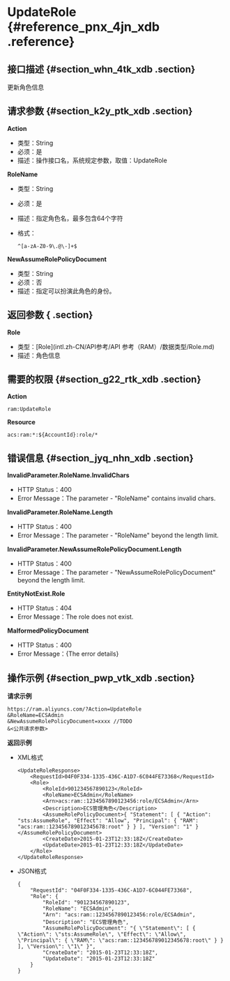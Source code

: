 # UpdateRole {#reference_pnx_4jn_xdb .reference}

## 接口描述 {#section_whn_4tk_xdb .section}

更新角色信息

## 请求参数 {#section_k2y_ptk_xdb .section}

**Action**

-   类型：String
-   必须：是
-   描述：操作接口名，系统规定参数，取值：UpdateRole

**RoleName**

-   类型：String
-   必须：是
-   描述：指定角色名，最多包含64个字符
-   格式：

    ```
    ^[a-zA-Z0-9\.@\-]+$
    ```


**NewAssumeRolePolicyDocument**

-   类型：String
-   必须：否
-   描述：指定可以扮演此角色的身份。

## 返回参数 { .section}

**Role**

-   类型：[Role](intl.zh-CN/API参考/API 参考（RAM）/数据类型/Role.md)
-   描述：角色信息

## 需要的权限 {#section_g22_rtk_xdb .section}

**Action**

```
ram:UpdateRole
```

**Resource**

```
acs:ram:*:${AccountId}:role/*
```

## 错误信息 {#section_jyq_nhn_xdb .section}

**InvalidParameter.RoleName.InvalidChars**

-   HTTP Status：400
-   Error Message：The parameter - "RoleName" contains invalid chars.

**InvalidParameter.RoleName.Length**

-   HTTP Status：400
-   Error Message：The parameter - "RoleName" beyond the length limit.

**InvalidParameter.NewAssumeRolePolicyDocument.Length**

-   HTTP Status：400
-   Error Message：The parameter - "NewAssumeRolePolicyDocument" beyond the length limit.

**EntityNotExist.Role**

-   HTTP Status：404
-   Error Message：The role does not exist.

**MalformedPolicyDocument**

-   HTTP Status：400
-   Error Message：\{The error details\}

## 操作示例 {#section_pwp_vtk_xdb .section}

**请求示例**

```
https://ram.aliyuncs.com/?Action=UpdateRole
&RoleName=ECSAdmin
&NewAssumeRolePolicyDocument=xxxx //TODO
&<公共请求参数>
```

**返回示例**

-   XML格式

    ```
    <UpdateRoleResponse>
        <RequestId>04F0F334-1335-436C-A1D7-6C044FE73368</RequestId>
        <Role>
            <RoleId>901234567890123</RoleId>
            <RoleName>ECSAdmin</RoleName>
            <Arn>acs:ram::1234567890123456:role/ECSAdmin</Arn>
            <Description>ECS管理角色</Description>
            <AssumeRolePolicyDocument>{ "Statement": [ { "Action": "sts:AssumeRole", "Effect": "Allow", "Principal": { "RAM": "acs:ram::123456789012345678:root" } } ], "Version": "1" }</AssumeRolePolicyDocument>
            <CreateDate>2015-01-23T12:33:18Z</CreateDate>
            <UpdateDate>2015-01-23T12:33:18Z</UpdateDate>
        </Role>
    </UpdateRoleResponse>
    ```

-   JSON格式

    ```
    {
        "RequestId": "04F0F334-1335-436C-A1D7-6C044FE73368",
        "Role": {
            "RoleId": "901234567890123",
            "RoleName": "ECSAdmin",
            "Arn": "acs:ram::1234567890123456:role/ECSAdmin",
            "Description": "ECS管理角色",
            "AssumeRolePolicyDocument": "{ \"Statement\": [ { \"Action\": \"sts:AssumeRole\", \"Effect\": \"Allow\", \"Principal\": { \"RAM\": \"acs:ram::123456789012345678:root\" } } ], \"Version\": \"1\" }",
            "CreateDate": "2015-01-23T12:33:18Z",
            "UpdateDate": "2015-01-23T12:33:18Z"
        }
    }
    ```


